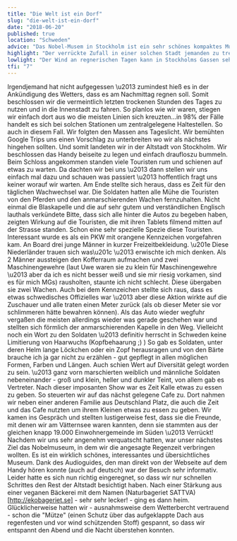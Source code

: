 ```yaml
---
title: "Die Welt ist ein Dorf"
slug: "die-welt-ist-ein-dorf"
date: "2018-06-20"
published: true
location: "Schweden"
advice: "Das Nobel-Musem in Stockholm ist ein sehr schönes kompaktes Museum, was auch für eine Familie mit kleinen Kindern machbar ist. Wir empfehlen den Mittagsschlaf zu nutzen ;)"
highlight: "Der verrückte Zufall in einer solchen Stadt jemanden zu treffen, die die selben Freunde haben."
lowlight: "Der Wind an regnerischen Tagen kann in Stockholms Gassen sehr frisch sein."
tfi: "7"
---
```


Irgendjemand hat nicht aufgegessen \u2013 zumindest hieß es in der Ankündigung des Wetters, dass es am Nachmittag regnen soll. Somit beschlossen wir die vermeintlich letzten trockenen Stunden des Tages zu nutzen und in die Innenstadt zu fahren. So planlos wie wir waren, stiegen wir einfach dort aus wo die meisten Linien sich kreuzten...in 98% der Fälle handelt es sich bei solchen Stationen um zentralgelegene Haltestellen. So auch in diesem Fall. Wir folgten den Massen ans Tageslicht. Wir bemühten Google Trips uns einen Vorschlag zu unterbreiten wo wir als nächstes hingehen sollten. Und somit landeten wir in der Altstadt von Stockholm. Wir beschlossen das Handy beiseite zu legen und einfach draufloszu bummeln. Beim Schloss angekommen standen viele Touristen rum und schienen auf etwas zu warten. Da dachten wir bei uns \u2013 dann stellen wir uns einfach mal dazu und schauen was passiert \u2013 hoffentlich fragt uns keiner worauf wir warten. Am Ende stellte sich heraus, dass es Zeit für den täglichen Wachwechsel war. Die Soldaten hatten alle Mühe die Touristen von den Pferden und den anmarschierenden Wachen fernzuhalten. Nicht einmal die Blaskapelle und die auf sehr gutem und verständlichen Englisch lauthals verkündete Bitte, dass sich alle hinter die Autos zu begeben haben, zeigten Wirkung auf die Touristen, die mit ihren Tablets filmend mitten auf der Strasse standen. Schon eine sehr spezielle Spezie diese Touristen.
Interessant wurde es als ein PKW mit orangene Kennzeichen vorgefahren kam. An Board drei junge Männer in kurzer Freizeitbekleidung. \u201e Diese Niederländer trauen sich was\u201c \u2013 erwischte ich mich denken. Als 2 Männer aussteigen den Kofferraum aufmachen und zwei Maschinengewehre (laut Uwe waren sie zu klein für Maschinengewehre \u2013 aber da ich es nicht besser weiß und sie mir riesig vorkamen, sind es für mich MGs) rausholten, staunte ich nicht schlecht. Diese übergaben sie zwei Wachen. Auch bei dem Kennzeichen stellte sich raus, dass es etwas schwedisches Offizielles war \u2013 aber diese Aktion wirkte auf die Zuschauer und alle traten einen Meter zurück (als ob dieser Meter sie vor schlimmeren hätte bewahren können). Als das Auto wieder wegfuhr vergaßen die meisten allerdings wieder was gerade geschehen war und stellten sich förmlich der anmarschierenden Kapelle in den Weg.
Vielleicht noch ein Wort zu den Soldaten \u2013 definitiv herrscht in Schweden keine Limitierung von Haarwuchs (Kopfbehaarung ;) ) So gab es Soldaten, unter deren Helm lange Löckchen oder ein Zopf herausragen und von den Bärte brauche ich ja gar nicht zu erzählen - gut gepflegt in allen möglichen Formen, Farben und Längen. Auch schien Wert auf Diversität gelegt worden zu sein. \u2013 ganz vorn marschierten weiblich und männliche Soldaten nebeneinander - groß und klein, heller und dunkler Teint, von allem gab es Vertreter.
Nach dieser imposanten Show war es Zeit Kalle etwas zu essen zu geben. So steuerten wir auf das nächst gelegene Cafe zu. Dort nahmen wir neben einer anderen Familie aus Deutschland Platz, die auch die Zeit und das Cafe nutzten um ihrem Kleinen etwas zu essen zu geben. Wir kamen ins Gespräch und stellten lustigerweise fest, dass sie die Freunde, mit denen wir am Vätternsee waren kannten, denn sie stammten aus der gleichen knapp 19.000 Einwohnergemeinde im Süden \u2013 Verrückt! Nachdem wir uns sehr angenehm verquatscht hatten, war unser nächstes Ziel das Nobelmuseum, in dem wir die angesagte Regenzeit verbringen wollten. Es ist ein wirklich schönes, interessantes und übersichtliches Museum. Dank des Audioguides, den man direkt von der Webseite auf dem Handy hören konnte (auch auf deutsch) war der Besuch sehr informativ.
Leider hatte es sich nun richtig eingeregnet, so dass wir nur schnellen Schrittes den Rest der Altstadt besichtigt haben. Nach einer Stärkung aus einer veganen Bäckerei mit dem Namen (Naturbageriet SATTVA)[http://ekobageriet.se] - sehr sehr lecker! - ging es dann heim. Glücklicherweise hatten wir - ausnahmsweise dem Wetterbercht vertrauend - schon die "Mütze" (einen Schutz über das aufgeklappte Dach aus regenfesten und vor wind schützenden Stoff) gespannt, so dass wir entspannt den Abend und die Nacht überstehen konnten.